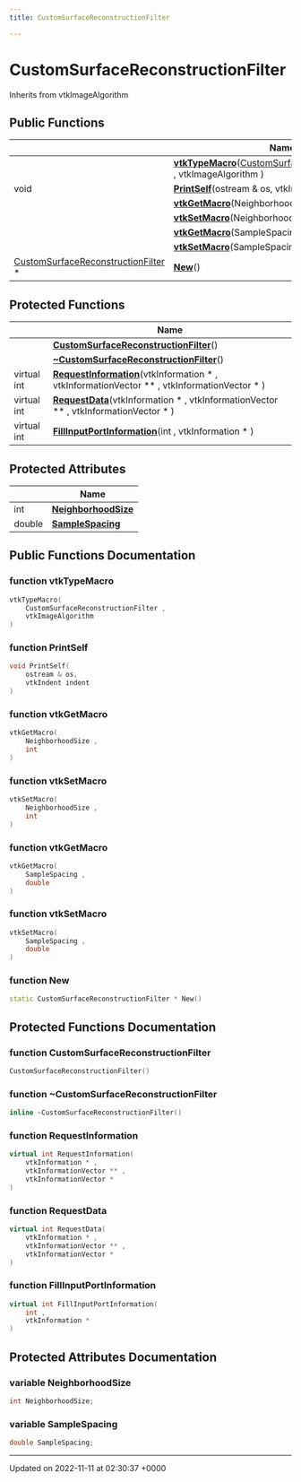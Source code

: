 ```yaml
---
title: CustomSurfaceReconstructionFilter

---
```


# CustomSurfaceReconstructionFilter





Inherits from vtkImageAlgorithm

## Public Functions

|                | Name           |
| -------------- | -------------- |
| | **[vtkTypeMacro](../Classes/classCustomSurfaceReconstructionFilter.md#function-vtktypemacro)**([CustomSurfaceReconstructionFilter](../Classes/classCustomSurfaceReconstructionFilter.md) , vtkImageAlgorithm ) |
| void | **[PrintSelf](../Classes/classCustomSurfaceReconstructionFilter.md#function-printself)**(ostream & os, vtkIndent indent) |
| | **[vtkGetMacro](../Classes/classCustomSurfaceReconstructionFilter.md#function-vtkgetmacro)**(NeighborhoodSize , int ) |
| | **[vtkSetMacro](../Classes/classCustomSurfaceReconstructionFilter.md#function-vtksetmacro)**(NeighborhoodSize , int ) |
| | **[vtkGetMacro](../Classes/classCustomSurfaceReconstructionFilter.md#function-vtkgetmacro)**(SampleSpacing , double ) |
| | **[vtkSetMacro](../Classes/classCustomSurfaceReconstructionFilter.md#function-vtksetmacro)**(SampleSpacing , double ) |
| [CustomSurfaceReconstructionFilter](../Classes/classCustomSurfaceReconstructionFilter.md) * | **[New](../Classes/classCustomSurfaceReconstructionFilter.md#function-new)**() |

## Protected Functions

|                | Name           |
| -------------- | -------------- |
| | **[CustomSurfaceReconstructionFilter](../Classes/classCustomSurfaceReconstructionFilter.md#function-customsurfacereconstructionfilter)**() |
| | **[~CustomSurfaceReconstructionFilter](../Classes/classCustomSurfaceReconstructionFilter.md#function-~customsurfacereconstructionfilter)**() |
| virtual int | **[RequestInformation](../Classes/classCustomSurfaceReconstructionFilter.md#function-requestinformation)**(vtkInformation * , vtkInformationVector ** , vtkInformationVector * ) |
| virtual int | **[RequestData](../Classes/classCustomSurfaceReconstructionFilter.md#function-requestdata)**(vtkInformation * , vtkInformationVector ** , vtkInformationVector * ) |
| virtual int | **[FillInputPortInformation](../Classes/classCustomSurfaceReconstructionFilter.md#function-fillinputportinformation)**(int , vtkInformation * ) |

## Protected Attributes

|                | Name           |
| -------------- | -------------- |
| int | **[NeighborhoodSize](../Classes/classCustomSurfaceReconstructionFilter.md#variable-neighborhoodsize)**  |
| double | **[SampleSpacing](../Classes/classCustomSurfaceReconstructionFilter.md#variable-samplespacing)**  |

## Public Functions Documentation

### function vtkTypeMacro

```cpp
vtkTypeMacro(
    CustomSurfaceReconstructionFilter ,
    vtkImageAlgorithm 
)
```


### function PrintSelf

```cpp
void PrintSelf(
    ostream & os,
    vtkIndent indent
)
```


### function vtkGetMacro

```cpp
vtkGetMacro(
    NeighborhoodSize ,
    int 
)
```


### function vtkSetMacro

```cpp
vtkSetMacro(
    NeighborhoodSize ,
    int 
)
```


### function vtkGetMacro

```cpp
vtkGetMacro(
    SampleSpacing ,
    double 
)
```


### function vtkSetMacro

```cpp
vtkSetMacro(
    SampleSpacing ,
    double 
)
```


### function New

```cpp
static CustomSurfaceReconstructionFilter * New()
```


## Protected Functions Documentation

### function CustomSurfaceReconstructionFilter

```cpp
CustomSurfaceReconstructionFilter()
```


### function ~CustomSurfaceReconstructionFilter

```cpp
inline ~CustomSurfaceReconstructionFilter()
```


### function RequestInformation

```cpp
virtual int RequestInformation(
    vtkInformation * ,
    vtkInformationVector ** ,
    vtkInformationVector * 
)
```


### function RequestData

```cpp
virtual int RequestData(
    vtkInformation * ,
    vtkInformationVector ** ,
    vtkInformationVector * 
)
```


### function FillInputPortInformation

```cpp
virtual int FillInputPortInformation(
    int ,
    vtkInformation * 
)
```


## Protected Attributes Documentation

### variable NeighborhoodSize

```cpp
int NeighborhoodSize;
```


### variable SampleSpacing

```cpp
double SampleSpacing;
```


-------------------------------

Updated on 2022-11-11 at 02:30:37 +0000